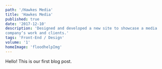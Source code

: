 ```yaml
---
path: '/Hawkes Media'
title: 'Hawkes Media'
published: true
date: '2017-12-10'
description: 'Designed and developed a new site to showcase a media
company’s work and clients.'
tags: 'Front-End / Design'
volume: '1'
homeImage: 'floodhelpImg'
---
```


Hello! This is our first blog post.
